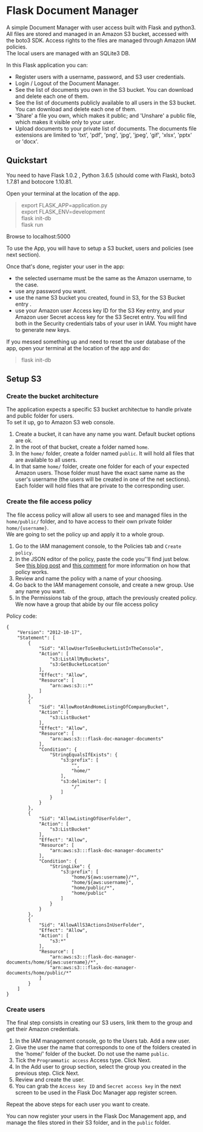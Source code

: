 # Flask Document Manager

A simple Document Manager with user access built with Flask and python3.  
All files are stored and managed in an Amazon S3 bucket, accessed with the boto3 SDK. Access rights to the files are managed through Amazon IAM policies.  
The local users are managed with an SQLite3 DB.  

In this Flask application you can:
- Register users with a username, password, and S3 user credentials.
- Login / Logout of the Document Manager.
- See the list of documents you own in the S3 bucket. You can download and delete each one of them.
- See the list of documents publicly available to all users in the S3 bucket. You can download and delete each one of them.
- 'Share' a file you own, which makes it public; and 'Unshare' a public file, which makes it visible only to your user.
- Upload documents to your private list of documents. The documents file extensions are limited to 'txt', 'pdf', 'png', 'jpg', 'jpeg', 'gif', 'xlsx', 'pptx' or 'docx'.

## Quickstart

You need to have Flask 1.0.2 , Python 3.6.5 (should come with Flask), boto3 1.7.81 and botocore 1.10.81.

Open your terminal at the location of the app.

> export FLASK_APP=application.py  
> export FLASK_ENV=development  
> flask init-db  
> flask run  

Browse to localhost:5000

To use the App, you will have to setup a S3 bucket, users and policies (see next section).

Once that's done, register your user in the app:
- the selected username must be the same as the Amazon username, to the case.
- use any password you want.
- use the name S3 bucket you created, found in S3, for the S3 Bucket entry .
- use your Amazon user Access key ID for the S3 Key entry, and your Amazon user Secret access key for the S3 Secret entry. You will find both in the Security credentials tabs of your user in IAM. You might have to generate new keys.

If you messed something up and need to reset the user database of the app, open your terminal at the location of the app and do:
> flask init-db

## Setup S3

### Create the bucket architecture

The application expects a specific S3 bucket architectue to handle private and public folder for users.  
To set it up, go to Amazon S3 web console.
1. Create a bucket, it can have any name you want. Default bucket options are ok.
2. In the root of that bucket, create a folder named `home`.
3. In the `home/` folder, create a folder named `public`. It will hold all files that are available to all users.
4. In that same `home/` folder, create one folder for each of your expected Amazon users. Those folder must have the exact same name as the user's username (the users will be created in one of the net sections). Each folder will hold files that are private to the corresponding user.

### Create the file access policy

The file access policy will allow all users to see and managed files in the `home/public/` folder, and to have access to their own private folder `home/{username}`.  
We are going to set the policy up and apply it to a whole group.
1. Go to the IAM management console, to the Policies tab and `Create policy`.  
2. In the JSON editor of the policy, paste the code you''ll find just below. See [this blog post](https://aws.amazon.com/blogs/security/writing-iam-policies-grant-access-to-user-specific-folders-in-an-amazon-s3-bucket/) and [this comment](https://forums.aws.amazon.com/thread.jspa?threadID=277445&tstart=0) for more information on how that policy works.  
3. Review and name the policy with a name of your choosing.  
4. Go back to the IAM management console, and create a new group. Use any name you want.  
5. In the Permissions tab of the group, attach the previously created policy.  
We now have a group that abide by our file access policy

Policy code:
```
{
    "Version": "2012-10-17",
    "Statement": [
        {
            "Sid": "AllowUserToSeeBucketListInTheConsole",
            "Action": [
                "s3:ListAllMyBuckets",
                "s3:GetBucketLocation"
            ],
            "Effect": "Allow",
            "Resource": [
                "arn:aws:s3:::*"
            ]
        },
        {
            "Sid": "AllowRootAndHomeListingOfCompanyBucket",
            "Action": [
                "s3:ListBucket"
            ],
            "Effect": "Allow",
            "Resource": [
                "arn:aws:s3:::flask-doc-manager-documents"
            ],
            "Condition": {
                "StringEqualsIfExists": {
                    "s3:prefix": [
                        "",
                        "home/"
                    ],
                    "s3:delimiter": [
                        "/"
                    ]
                }
            }
        },
        {
            "Sid": "AllowListingOfUserFolder",
            "Action": [
                "s3:ListBucket"
            ],
            "Effect": "Allow",
            "Resource": [
                "arn:aws:s3:::flask-doc-manager-documents"
            ],
            "Condition": {
                "StringLike": {
                    "s3:prefix": [
                        "home/${aws:username}/*",
                        "home/${aws:username}",
                        "home/public/*",
                        "home/public"
                    ]
                }
            }
        },
        {
            "Sid": "AllowAllS3ActionsInUserFolder",
            "Effect": "Allow",
            "Action": [
                "s3:*"
            ],
            "Resource": [
                "arn:aws:s3:::flask-doc-manager-documents/home/${aws:username}/*",
                "arn:aws:s3:::flask-doc-manager-documents/home/public/*"
            ]
        }
    ]
}
```

### Create users

The final step consists in creating our S3 users, link them to the group and get their Amazon credentials.
1. In the IAM management console, go to the Users tab. Add a new user.
2. Give the user the name that corresponds to one of the folders created in the 'home/' folder of the bucket. Do not use the name `public`.
3. Tick the `Programmatic access` Access type. Click Next.
4. In the Add user to group section, select the group you created in the previous step. Click Next.
5. Review and create the user.
6. You can grab the `Access key ID` and `Secret access key` in the next screen to be used in the Flask Doc Manager app register screen.

Repeat the above steps for each user you want to create.


You can now register your users in the Flask Doc Management app, and manage the files stored in their S3 folder, and in the `public` folder.


